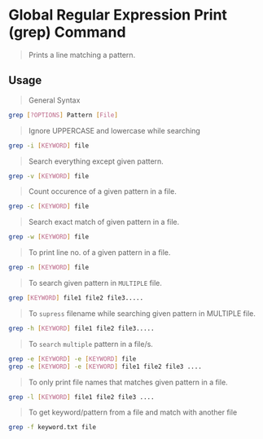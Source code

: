 # Global Regular Expression Print (grep) Command

> Prints a line matching a pattern.

## Usage

> General Syntax
```bash
grep [?OPTIONS] Pattern [File]
```

> Ignore UPPERCASE and lowercase while searching
```bash
grep -i [KEYWORD] file
```

> Search everything except given pattern.
```bash
grep -v [KEYWORD] file
```

> Count occurence of a  given pattern in a file.
```bash
grep -c [KEYWORD] file
```

> Search exact match of given pattern in a file.
```bash
grep -w [KEYWORD] file
```

> To print line no. of a given pattern in a file.
```bash
grep -n [KEYWORD] file
```

> To search given pattern in `MULTIPLE` file.
```bash
grep [KEYWORD] file1 file2 file3.....
```

> To `supress` filename while searching given pattern in MULTIPLE file.
```bash
grep -h [KEYWORD] file1 file2 file3.....
```

> To `search` `multiple` pattern in a file/s.
```bash
grep -e [KEYWORD] -e [KEYWORD] file
grep -e [KEYWORD] -e [KEYWORD] file1 file2 file3 ....
```

> To only print file names that matches given pattern in a file.
```bash
grep -l [KEYWORD] file1 file2 file3 ....
```

> To get keyword/pattern from a file and match with another file
```bash
grep -f keyword.txt file
```

